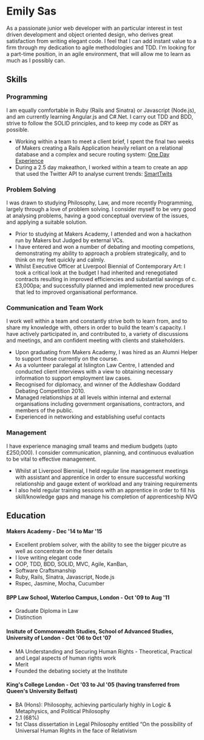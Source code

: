 # Emily Sas

As a passionate junior web developer with an particular interest in test driven development and object oriented design, who derives great satisfaction from writing elegant code. I feel that I can add instant value to a firm through my dedication to agile methodologies and TDD. I'm looking for a part-time position, in an agile environment, that will allow me to learn as much as I possibly can.


## Skills

### Programming

I am equally comfortable in Ruby (Rails and Sinatra) or Javascript (Node.js), and am currently learning Angular.js and C#.Net. I carry out TDD and BDD, strive to follow the SOLID principles, and to keep my code as DRY as possible.

* Working within a team to meet a client brief, I spent the final two weeks of Makers creating a Rails Application heavily reliant on a relational database and a complex and secure routing system: [One Day Experience](https://github.com/emilysas/One_Day_Experience_Prototype)
* During a 2.5 day makeathon, I worked within a team to create an app that used the Twitter API to analyse current trends: [SmartTwits](https://github.com/emilysas/smart_twits)

### Problem Solving

I was drawn to studying Philosophy, Law, and more recently Programming, largely through a love of problem solving. I consider myself to be very good at analysing problems, having a good conceptual overview of the issues, and applying a suitable solution.

* Prior to studying at Makers Academy, I attended and won a hackathon run by Makers but Judged by external VCs.
* I have entered and won a number of debating and mooting competions, demonstrating my ability to approach a problem              strategically, and to think on my feet quickly and calmly.
* Whilst Executive Officer at Liverpool Biennial of Contemporary Art: I took a critical look at the budget I had inherited and renegotiated contracts resulting in improved efficiencies and substantial savings of c. £3,000pa; and successfully planned      and implemented new procedures that led to improved organisational performance.


### Communication and Team Work

I work well within a team and constantly strive both to learn from, and to share my knowledge with, others in order to build the team's capacity. I have actively participated in, and contributed to, a variety of discussions and meetings, and am confident meeting with clients and stakeholders.

* Upon graduating from Makers Academy, I was hired as an Alumni Helper to support those currently on the course. 
* As a volunteer paralegal at Islington Law Centre, I attended and conducted client interviews with a view to obtaining necessary information to support employment law cases.
* Recognised for diplomacy, and winner of the Addleshaw Goddard Debating Competition 2010.
* Managed relationships at all levels within internal and external organisations including government organisations, contractors, and members of the public. 
* Experienced in networking and establishing useful contacts
    
  
### Management

I have experience managing small teams and medium budgets (upto £250,000). I consider communication, planning, and continuous evaluation to be vital to effective management.

* Whilst at Liverpool Biennial, I held regular line management meetings with assistant and apprentice in order to ensure successful working relationship and gauge extent of workload and any training requirements
* I also held regular training sessions with an apprentice in order to fill his skill/knowledge gaps and manage his completion of apprenticeship NVQ
  

## Education

#### Makers Academy - Dec '14 to Mar '15

* Excellent problem solver, with the ability to see the bigger picutre as well as concentrate on the finer details
* I love writing elegant code
* OOP, TDD, BDD, SOLID, MVC, Agile, KanBan,
* Software Craftsmanship
* Ruby, Rails, Sinatra, Javascript, Node.js
* Rspec, Jasmine, Mocha, Cucumber

#### BPP Law School, Waterloo Campus, London - Oct '09 to Aug '11

* Graduate Diploma in Law
* Distinction
    
#### Insitute of Commonwealth Studies, School of Advanced Studies, University of London - Oct '06 to Oct '07

* MA Understanding and Securing Human Rights - Theoretical, Practical and Legal aspects of human rights work
* Merit
* Founded the debating society at the Institute
    
#### King's College London - Oct '03 to Jul '05 (having transferred from Queen's University Belfast)

* BA (Hons): Philosophy, achieving particularly highly in Logic & Metaphysics, and Political Philosophy
* 2.1 (68%)
* 1st Class dissertation in Legal Philosophy entitled “On the possibility of Universal Human Rights in the face of Relativism



